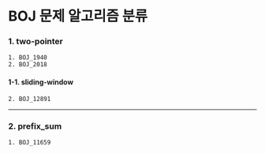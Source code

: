 # BOJ 문제 알고리즘 분류

### 1. two-pointer
    1. BOJ_1940
    2. BOJ_2018
#### 1-1. sliding-window
    2. BOJ_12891
---
### 2. prefix_sum
    1. BOJ_11659
